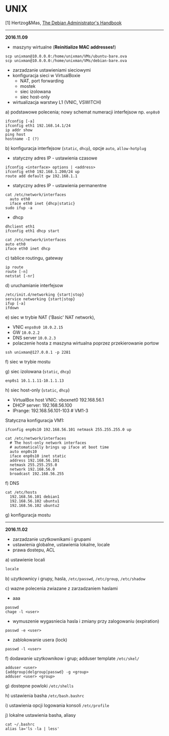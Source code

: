 # UNIX
[1] Hertzog&Mas, [The Debian Administrator's Handbook](https://debian-handbook.info/browse/stable/)

---
**2016.11.09**

- maszyny wirtualne (**Reinitialize MAC addresses!**)
```
scp unixman@10.0.0.0:/home/unixman/VMs/ubuntu-bare.ova
scp unixman@10.0.0.0:/home/unixman/VMs/debian-bare.ova
```

- zarzadzanie ustawieniami sieciowymi
- konfiguracja sieci w VirtualBoxie
  - NAT, port forwarding
  - mostek
  - siec izolowana
  - siec host-only
- wirtualizacja warstwy L1 (VNIC, VSWITCH)

a) podstawowe polecenia; nowy schemat numeracji interfejsow np. `enp0s0` 
```
ifconfig [-a]
ifconfig eth1 192.168.14.1/24
ip addr show
ping host
hostname -I (?)
```
b) konfiguracja interfejsow (`static`, `dhcp`), opcje `auto`, `allow-hotplug`
  - statyczny adres IP - ustawienia czasowe
```
ifconfig <interface> options | <address>
ifconfig eth0 192.168.1.200/24 up
route add default gw 192.168.1.1
```
  - statyczny adres IP - ustawienia permanentne
```
cat /etc/network/interfaces
  auto eth0
  iface eth0 inet {dhcp|static}
sudo ifup -a
```
- dhcp
```
dhclient eth1
ifconfig eth1 dhcp start
```
```
cat /etc/network/interfaces
auto eth0
iface eth0 inet dhcp
```

c) tablice routingu, gateway
```
ip route
route [-n]
netstat [-nr]
```

d) uruchamianie interfejsow
```
/etc/init.d/networking {start|stop}
service networking {start|stop}
ifup [-a]
ifdown
```

e) siec w trybie NAT ('Basic' NAT network), 
  - VNIC `enps0s0 10.0.2.15`
  - GW `10.0.2.2`
  - DNS server `10.0.2.3`
  - polaczenie hosta z maszyna wirtualna poprzez przekierowanie portow
```
ssh unixman@127.0.0.1 -p 2281
```
f) siec w trybie mostu

g) siec izolowana (`static`, `dhcp`)
```
enp0s1 10.1.1.11-10.1.1.13
```

h) siec host-only (`static`, `dhcp`)

- VirtualBox host VNIC: vboxnet0 192.168.56.1
- DHCP server: 192.168.56.100
- IPrange: 192.168.56.101-103 # VM1-3

Statyczna konfiguracja VM1:
```
ifconfig enp0s10 192.168.56.101 netmask 255.255.255.0 up
```
```
cat /etc/network/interfaces
  # The host-only network interfaces
  # automatically brings up iface at boot time
  auto enp0s10 
  iface enp0s10 inet static
  address 192.168.56.101
  netmask 255.255.255.0
  network 192.168.56.0
  broadcast 192.168.56.255
```
f) DNS
```
cat /etc/hosts
  192.168.56.101 debian1
  192.168.56.102 ubuntu1
  192.168.56.102 ubuntu2
```

g) konfiguracja mostu

---
**2016.11.02**
- zarzadzanie uzytkownikami i grupami
- ustawienia globalne, ustawienia lokalne, locale
- prawa dostepu, ACL

a) ustawienie locali
```bash
locale
```

b) uzytkownicy i grupy, hasla, `/etc/passwd`, `/etc/group`, `/etc/shadow`

c) wazne polecenia zwiazane z zarzadzaniem haslami

  - aaa
```
passwd
chage -l <user>
```
  - wymuszenie wygasniecia hasla i zmiany przy zalogowaniu (expiration)
```
passwd -e <user>
```
  - zablokowanie usera (lock)
```
passwd -l <user>
```

f) dodawanie uzytkownikow i grup; adduser template `/etc/skel/`
```
adduser <user>
{addgroup|delgroup|passwd} -g <group>
adduser <user> <group>
```

g) dostepne powloki `/etc/shells`

h) ustawienia basha `/etc/bash.bashrc`

i) ustawienia opcji logowania konsoli `/etc/profile`

j) lokalne ustawienia basha, aliasy
```
cat ~/.bashrc
alias la='ls -la | less' 
```
